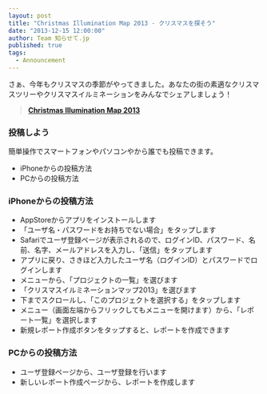 ```yaml
---
layout: post
title: "Christmas Illumination Map 2013 - クリスマスを探そう"
date: "2013-12-15 12:00:00"
author: Team 知らせて.jp
published: true
tags: 
  - Announcement
---
```


さぁ、今年もクリスマスの季節がやってきました。あなたの街の素適なクリスマスツリーやクリスマスイルミネーションをみんなでシェアしましょう！

> **[Christmas Illumination Map 2013][1]** 

<!-- more -->

### 投稿しよう

簡単操作でスマートフォンやパソコンやから誰でも投稿できます。

* iPhoneからの投稿方法
* PCからの投稿方法

### iPhoneからの投稿方法

* AppStoreからアプリをインストールします
* 「ユーザ名・パスワードをお持ちでない場合」をタップします
* Safariでユーザ登録ページが表示されるので、ログインID、パスワード、名前、名字、メールアドレスを入力し、「送信」をタップします
* アプリに戻り、さきほど入力したユーザ名（ログインID）とパスワードでログインします
* メニューから、「プロジェクトの一覧」を選びます
* 「クリスマスイルミネーションマップ2013」を選びます
* 下までスクロールし、「このプロジェクトを選択する」をタップします
* メニュー（画面左端からフリックしてもメニューを開けます）から、「レポート一覧」を選択します
* 新規レポート作成ボタンをタップすると、レポートを作成できます

### PCからの投稿方法

* ユーザ登録ページから、ユーザ登録を行います
* 新しいレポート作成ページから、レポートを作成します

[1]: http://christmas2013.shirasete.jp